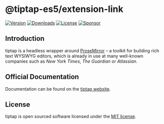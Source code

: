 # @tiptap-es5/extension-link

[![Version](https://img.shields.io/npm/v/@tiptap-es5/extension-link.svg?label=version)](https://www.npmjs.com/package/@tiptap-es5/extension-link)
[![Downloads](https://img.shields.io/npm/dm/@tiptap-es5/extension-link.svg)](https://npmcharts.com/compare/tiptap?minimal=true)
[![License](https://img.shields.io/npm/l/@tiptap-es5/extension-link.svg)](https://www.npmjs.com/package/@tiptap-es5/extension-link)
[![Sponsor](https://img.shields.io/static/v1?label=Sponsor&message=%E2%9D%A4&logo=GitHub)](https://github.com/sponsors/ueberdosis)

## Introduction

tiptap is a headless wrapper around [ProseMirror](https://ProseMirror.net) – a toolkit for building rich text WYSIWYG editors, which is already in use at many well-known companies such as _New York Times_, _The Guardian_ or _Atlassian_.

## Official Documentation

Documentation can be found on the [tiptap website](https://tiptap.dev).

## License

tiptap is open sourced software licensed under the [MIT license](https://github.com/ueberdosis/tiptap/blob/main/LICENSE.md).
